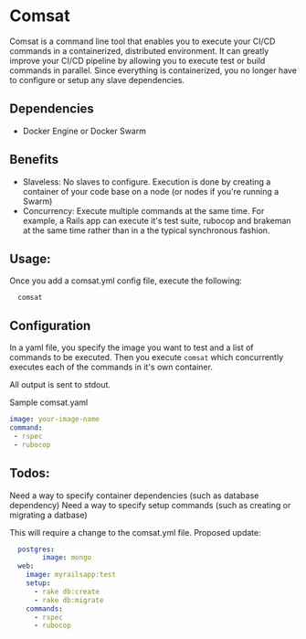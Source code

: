 # Comsat

Comsat is a command line tool that enables you to execute your CI/CD commands in a containerized, distributed environment. It can greatly improve your CI/CD pipeline by allowing you to execute test or build commands in parallel. Since everything is containerized, you no longer have to configure or setup any slave dependencies.

## Dependencies
 * Docker Engine or Docker Swarm

## Benefits
 * Slaveless: No slaves to configure. Execution is done by creating a container of your code base on a node (or nodes if you're running a Swarm)
 * Concurrency: Execute multiple commands at the same time. For example, a Rails app can execute it's test suite, rubocop and brakeman at the same time rather than in a the typical synchronous fashion.

## Usage:

Once you add a comsat.yml config file, execute the following:

```
  comsat
```

## Configuration 
In a yaml file, you specify the image you want to test and a list of commands to be executed. Then you execute ``comsat`` which concurrently executes each of the commands in it's own container.

All output is sent to stdout.

Sample comsat.yaml

```yaml
image: your-image-name
command:
 - rspec
 - rubocop
```

## Todos:
Need a way to specify container dependencies (such as database dependency)
Need a way to specify setup commands (such as creating or migrating a datbase)

This will require a change to the comsat.yml file. Proposed update:

```yaml
  postgres:
		image: mongo
  web:
    image: myrailsapp:test
    setup: 
      - rake db:create
      - rake db:migrate
    commands:
      - rspec
      - rubocop
```
